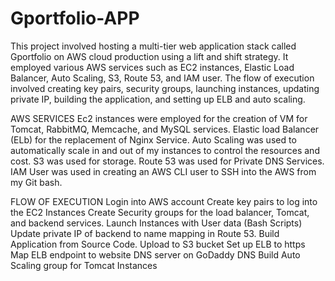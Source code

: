 # Gportfolio-APP
This project involved hosting a multi-tier web application stack called Gportfolio on AWS cloud production using a lift and shift strategy. It employed various AWS services such as EC2 instances, Elastic Load Balancer, Auto Scaling, S3, Route 53, and IAM user. The flow of execution involved creating key pairs, security groups, launching instances, updating private IP, building the application, and setting up ELB and auto scaling.

AWS SERVICES
Ec2 instances were employed for the creation of VM for Tomcat, RabbitMQ, Memcache, and MySQL services.
Elastic load Balancer (ELb) for the replacement of Nginx Service.
Auto Scaling was used to automatically scale in and out of my instances to control the resources and cost.
S3 was used for storage.
Route 53 was used for Private DNS Services.
IAM User was used in creating an AWS CLI user to SSH into the AWS from my Git bash.


FLOW OF EXECUTION
Login into AWS account
Create key pairs to log into the EC2 Instances
Create Security groups for the load balancer, Tomcat, and backend services.
Launch Instances with User data (Bash Scripts)
Update private IP of backend to name mapping in Route 53.
Build Application from Source Code.
Upload to S3 bucket
Set up ELB to https
Map ELB endpoint to website DNS server on GoDaddy DNS
Build Auto Scaling group for Tomcat Instances

